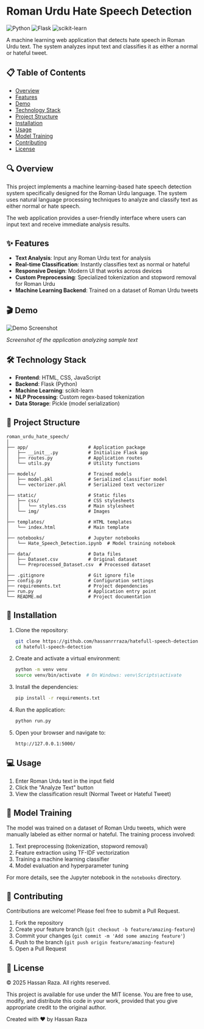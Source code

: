 # Roman Urdu Hate Speech Detection

![Python](https://img.shields.io/badge/python-v3.7+-blue.svg)
![Flask](https://img.shields.io/badge/flask-v2.0.1-green.svg)
![scikit-learn](https://img.shields.io/badge/scikit--learn-latest-orange.svg)

A machine learning web application that detects hate speech in Roman Urdu text. The system analyzes input text and classifies it as either a normal or hateful tweet.

## 📋 Table of Contents
- [Overview](#overview)
- [Features](#features)
- [Demo](#demo)
- [Technology Stack](#technology-stack)
- [Project Structure](#project-structure)
- [Installation](#installation)
- [Usage](#usage)
- [Model Training](#model-training)
- [Contributing](#contributing)
- [License](#license)

## 🔍 Overview

This project implements a machine learning-based hate speech detection system specifically designed for the Roman Urdu language. The system uses natural language processing techniques to analyze and classify text as either normal or hate speech.

The web application provides a user-friendly interface where users can input text and receive immediate analysis results.

## ✨ Features

- **Text Analysis**: Input any Roman Urdu text for analysis
- **Real-time Classification**: Instantly classifies text as normal or hateful
- **Responsive Design**: Modern UI that works across devices
- **Custom Preprocessing**: Specialized tokenization and stopword removal for Roman Urdu
- **Machine Learning Backend**: Trained on a dataset of Roman Urdu tweets

## 🎬 Demo

![Demo Screenshot](hateful_speech_flask\app\static\img\demo-screenshot.png)

*Screenshot of the application analyzing sample text*

## 🛠️ Technology Stack

- **Frontend**: HTML, CSS, JavaScript
- **Backend**: Flask (Python)
- **Machine Learning**: scikit-learn
- **NLP Processing**: Custom regex-based tokenization
- **Data Storage**: Pickle (model serialization)

## 📁 Project Structure

```
roman_urdu_hate_speech/
│
├── app/                      # Application package
│   ├── __init__.py           # Initialize Flask app
│   ├── routes.py             # Application routes
│   └── utils.py              # Utility functions
│
├── models/                   # Trained models
│   ├── model.pkl             # Serialized classifier model
│   └── vectorizer.pkl        # Serialized text vectorizer
│
├── static/                   # Static files
│   ├── css/                  # CSS stylesheets
│   │   └── styles.css        # Main stylesheet
│   └── img/                  # Images
│
├── templates/                # HTML templates
│   └── index.html            # Main template
│
├── notebooks/                # Jupyter notebooks
│   └── Hate_Speech_Detection.ipynb  # Model training notebook
│
├── data/                     # Data files
│   ├── Dataset.csv           # Original dataset
│   └── Preprocessed_Dataset.csv  # Processed dataset
│
├── .gitignore                # Git ignore file
├── config.py                 # Configuration settings
├── requirements.txt          # Project dependencies
├── run.py                    # Application entry point
└── README.md                 # Project documentation
```

## 🚀 Installation

1. Clone the repository:
   ```bash
   git clone https://github.com/hassanrrraza/hatefull-speech-detection.git
   cd hatefull-speech-detection
   ```

2. Create and activate a virtual environment:
   ```bash
   python -m venv venv
   source venv/bin/activate  # On Windows: venv\Scripts\activate
   ```

3. Install the dependencies:
   ```bash
   pip install -r requirements.txt
   ```

4. Run the application:
   ```bash
   python run.py
   ```

5. Open your browser and navigate to:
   ```
   http://127.0.0.1:5000/
   ```

## 💻 Usage

1. Enter Roman Urdu text in the input field
2. Click the "Analyze Text" button
3. View the classification result (Normal Tweet or Hateful Tweet)

## 🧠 Model Training

The model was trained on a dataset of Roman Urdu tweets, which were manually labeled as either normal or hateful. The training process involved:

1. Text preprocessing (tokenization, stopword removal)
2. Feature extraction using TF-IDF vectorization
3. Training a machine learning classifier
4. Model evaluation and hyperparameter tuning

For more details, see the Jupyter notebook in the `notebooks` directory.

## 🤝 Contributing

Contributions are welcome! Please feel free to submit a Pull Request.

1. Fork the repository
2. Create your feature branch (`git checkout -b feature/amazing-feature`)
3. Commit your changes (`git commit -m 'Add some amazing feature'`)
4. Push to the branch (`git push origin feature/amazing-feature`)
5. Open a Pull Request

## 📄 License

© 2025 Hassan Raza. All rights reserved.

This project is available for use under the MIT license. You are free to use, modify, and distribute this code in your work, provided that you give appropriate credit to the original author.


Created with ❤️ by Hassan Raza
